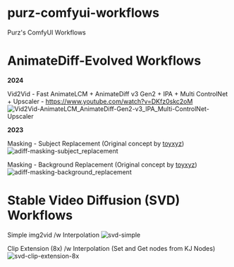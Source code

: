 # purz-comfyui-workflows
Purz's ComfyUI Workflows

# AnimateDiff-Evolved Workflows

**2024**

Vid2Vid - Fast AnimateLCM + AnimateDiff v3 Gen2 + IPA + Multi ControlNet + Upscaler - https://www.youtube.com/watch?v=DKfz0skc2oM
![Vid2Vid-AnimateLCM_AnimateDiff-Gen2-v3_IPA_Multi-ControlNet-Upscaler](https://github.com/purzbeats/purz-comfyui-workflows/assets/97489706/c6f0afea-26cb-4a5e-8c24-8913153922f1)

**2023**

Masking - Subject Replacement (Original concept by [toyxyz](https://github.com/toyxyz))
![adiff-masking-subject_replacement](https://github.com/purzbeats/purz-comfyui-workflows/assets/97489706/545d2354-5ea7-446d-967d-69e53fc25dcb)

Masking - Background Replacement (Original concept by [toyxyz](https://github.com/toyxyz))
![adiff-masking-background_replacement](https://github.com/purzbeats/purz-comfyui-workflows/assets/97489706/32be7a99-761c-4d48-b225-85fdd4221ac9)

# Stable Video Diffusion (SVD) Workflows

Simple img2vid /w Interpolation
![svd-simple](https://github.com/purzbeats/purz-comfyui-workflows/assets/97489706/0d4b48e0-b4d6-417a-b79f-b2472a8e939c)

Clip Extension (8x) /w Interpolation (Set and Get nodes from KJ Nodes)
![svd-clip-extension-8x](https://github.com/purzbeats/purz-comfyui-workflows/assets/97489706/0b10aefc-7be2-441c-a9d2-2683c118597a)
